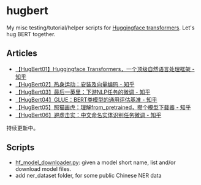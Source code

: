 # hugbert
My misc testing/tutorial/helper scripts for [Huggingface transformers](https://github.com/huggingface/transformers). Let's hug BERT together. 

## Articles

* [【HugBert01】Huggingface Transformers，一个顶级自然语言处理框架 - 知乎](https://zhuanlan.zhihu.com/p/141527015)
* [【HugBert02】热身运动：安装及向量编码 - 知乎](https://zhuanlan.zhihu.com/p/143161582)
* [【HugBert03】最后一英里：下游NLP任务的微调 - 知乎](https://zhuanlan.zhihu.com/p/149779660)
* [【HugBert04】GLUE：BERT类模型的通用评估基准 - 知乎](https://zhuanlan.zhihu.com/p/151818251)
* [【HugBert05】照猫画虎：理解from_pretrained，攒个模型下载器 - 知乎](https://zhuanlan.zhihu.com/p/158974273)
* [【HugBert06】避虚击实：中文命名实体识别任务微调 - 知乎](https://zhuanlan.zhihu.com/p/164966421)

持续更新中。

## Scripts

* [hf_model_downloader.py](https://github.com/hspuppy/hugbert/blob/master/hf_model_downloader.py): given a model short name, list and/or download model files.
* add ner_dataset folder, for some public Chinese NER data
